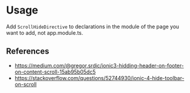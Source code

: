 # Usage
Add `ScrollHideDirective` to declarations in the module of the page you want to add, not app.module.ts.

## References
- https://medium.com/@gregor.srdic/ionic3-hidding-header-on-footer-on-content-scroll-15ab95b05dc5
- https://stackoverflow.com/questions/52744930/ionic-4-hide-toolbar-on-scroll